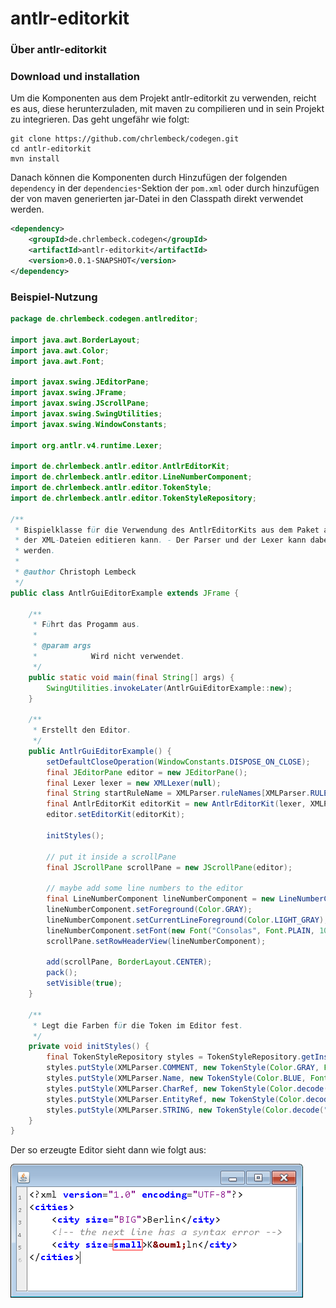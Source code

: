 # antlr-editorkit

### Über antlr-editorkit

### Download und installation

Um die Komponenten aus dem Projekt antlr-editorkit zu verwenden, reicht es aus, diese herunterzuladen, mit maven zu compilieren und in sein Projekt zu integrieren. Das geht ungefähr wie folgt:

```
git clone https://github.com/chrlembeck/codegen.git
cd antlr-editorkit
mvn install
```

Danach können die Komponenten durch Hinzufügen der folgenden `dependency` in der `dependencies`-Sektion der `pom.xml` oder durch hinzufügen der von maven generierten jar-Datei in den Classpath direkt verwendet werden.

```xml
<dependency>
    <groupId>de.chrlembeck.codegen</groupId>
    <artifactId>antlr-editorkit</artifactId>
    <version>0.0.1-SNAPSHOT</version>
</dependency>
```

### Beispiel-Nutzung 

```Java
package de.chrlembeck.codegen.antlreditor;

import java.awt.BorderLayout;
import java.awt.Color;
import java.awt.Font;

import javax.swing.JEditorPane;
import javax.swing.JFrame;
import javax.swing.JScrollPane;
import javax.swing.SwingUtilities;
import javax.swing.WindowConstants;

import org.antlr.v4.runtime.Lexer;

import de.chrlembeck.antlr.editor.AntlrEditorKit;
import de.chrlembeck.antlr.editor.LineNumberComponent;
import de.chrlembeck.antlr.editor.TokenStyle;
import de.chrlembeck.antlr.editor.TokenStyleRepository;

/**
 * Bispielklasse für die Verwendung des AntlrEditorKits aus dem Paket antlr-editorkit. Hier wird ein kleiner Editor erstellt,
 * der XML-Dateien editieren kann. - Der Parser und der Lexer kann dabei für andere Sprache beliebig ausgetauscht
 * werden.
 * 
 * @author Christoph Lembeck
 */
public class AntlrGuiEditorExample extends JFrame {

    /**
     * Führt das Progamm aus.
     * 
     * @param args
     *            Wird nicht verwendet.
     */
    public static void main(final String[] args) {
        SwingUtilities.invokeLater(AntlrGuiEditorExample::new);
    }

    /**
     * Erstellt den Editor.
     */
    public AntlrGuiEditorExample() {
        setDefaultCloseOperation(WindowConstants.DISPOSE_ON_CLOSE);
        final JEditorPane editor = new JEditorPane();
        final Lexer lexer = new XMLLexer(null);
        final String startRuleName = XMLParser.ruleNames[XMLParser.RULE_document];
        final AntlrEditorKit editorKit = new AntlrEditorKit(lexer, XMLParser.class, startRuleName);
        editor.setEditorKit(editorKit);

        initStyles();

        // put it inside a scrollPane
        final JScrollPane scrollPane = new JScrollPane(editor);

        // maybe add some line numbers to the editor
        final LineNumberComponent lineNumberComponent = new LineNumberComponent(editor);
        lineNumberComponent.setForeground(Color.GRAY);
        lineNumberComponent.setCurrentLineForeground(Color.LIGHT_GRAY);
        lineNumberComponent.setFont(new Font("Consolas", Font.PLAIN, 10));
        scrollPane.setRowHeaderView(lineNumberComponent);

        add(scrollPane, BorderLayout.CENTER);
        pack();
        setVisible(true);
    }

    /**
     * Legt die Farben für die Token im Editor fest.
     */
    private void initStyles() {
        final TokenStyleRepository styles = TokenStyleRepository.getInstance();
        styles.putStyle(XMLParser.COMMENT, new TokenStyle(Color.GRAY, Font.ITALIC));
        styles.putStyle(XMLParser.Name, new TokenStyle(Color.BLUE, Font.BOLD));
        styles.putStyle(XMLParser.CharRef, new TokenStyle(Color.decode("0x008000"), Font.PLAIN));
        styles.putStyle(XMLParser.EntityRef, new TokenStyle(Color.decode("0x800000"), Font.BOLD));
        styles.putStyle(XMLParser.STRING, new TokenStyle(Color.decode("0x800080"), Font.PLAIN));
    }
}
```

Der so erzeugte Editor sieht dann wie folgt aus:

![Editor](docs/images/editor.png)